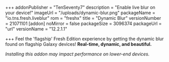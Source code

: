+++
addonPublisher = "TenSeventy7"
description = "Enable live blur on your device!"
imageUrl = "/uploads/dynamic-blur.png"
packageName = "io.tns.fresh.liveblur"
rom = "freshx"
title = "Dynamic Blur"
versionNumber = 21071101
[addon]
noMirror = false
packageSize = 3096374
packageUrl = "url"
versionName = "12.2.1.1"

+++
Feel the 'flagship' Fresh Edition experience by getting the dynamic blur found on flagship Galaxy devices! **Real-time, dynamic, and beautiful.**

_Installing this addon may impact performance on lower-end devices._